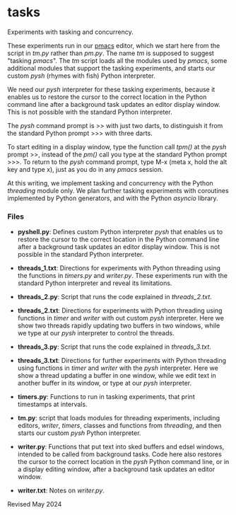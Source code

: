 
tasks
=====

Experiments with tasking and concurrency.

These experiments run in our [pmacs](../editors/README.md) editor,
which we start here from the script in *tm.py* rather than
*pm.py*.  The name *tm* is supposed to suggest "tasking *pmacs*".
The *tm* script loads all the modules used by *pmacs*, some additional
modules that support the tasking experiments, and starts our custom 
*pysh* (rhymes with fish) Python interpreter.

We need our *pysh* interpreter for these tasking experiments, because it enables us
to restore the cursor to the correct location in the Python command line
after a background task updates an editor display window.
This is not possible with the standard Python interpreter.

The *pysh* command prompt is >> with just two darts, to distinguish it from
the standard Python prompt >>> with three darts.

To start editing in a display window, type the function call *tpm()* at
the *pysh* prompt >>, instead of the *pm()* call you type at the standard
Python prompt >>>.   To return to the *pysh* command prompt, type M-x
(meta x, hold the alt key and type x), just as you do in  any *pmacs*
session.
   
At this writing, we implement tasking and concurrency with the Python
*threading* module only.  We plan further tasking experiments with
coroutines implemented by Python generators, and with the Python
*asyncio* library.
 
### Files ###

- **pyshell.py**: Defines custom Python interpreter *pysh* that 
  enables us    to restore the cursor to the correct location in the
  Python command line    after a background task updates an editor
  display window.  This is not possible in the standard Python interpreter.
  
- **threads_1.txt**: Directions for experiments with Python threading
   using the functions in *timers.py* and *writer.py*.  These experiments
   run with the standard Python interpreter and reveal its limitations.

- **threads_2.py**: Script that runs the code explained in *threads_2.txt*.
 
- **threads_2.txt**: Directions for experiments with Python threading
  using functions in *timer* and *writer* with out custom *pysh* interpreter.
  Here we show two threads rapidly updating two buffers
  in two windows, while we type at our *pysh* interpreter to control  the threads.

- **threads_3.py**: Script that runs the code explained in *threads_3.txt*.

- **threads_3.txt**: Directions for further experiments with Python threading
  using functions in *timer* and *writer* with the *pysh* interpreter.
  Here we show a thread updating a buffer in one window,
  while we edit text in another buffer in its window, or type at our *pysh*
  interpreter.

- **timers.py**: Functions to run in tasking experiments, that print
   timestamps at intervals.

- **tm.py**: script that loads modules for threading experiments, including
  editors, *writer*, *timers*, classes and functions from *threading*, and
  then starts our custom *pysh* Python interpreter.

- **writer.py**: Functions that put text into sked buffers and edsel windows,
  intended to be called from background tasks.  Code here also restores  
  the cursor to the correct location in the *pysh* Python
  command line,   or in a display editing window, after a background task
  updates an editor   window.

- **writer.txt**:  Notes on *writer.py*.


Revised May 2024


